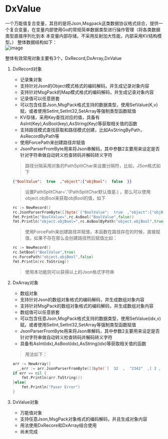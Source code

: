 # DxValue
一个万能值复合变量，其目的是将Json,Msgpack这类数据协议格式综合，提供一个复合变量，在变量内部使用Go的常规简单数据类型进行操作管理（将各类数据类型直接序列化到本
本变量内部存储，不采用反射加大性能，内部采用KV结构模型。）
整体数据结构如下：      
![image](https://github.com/suiyunonghen/DxValue/blob/master/DxValueStruct.png)

整体有效常用对象主要有3个，DxRecord,DxArray,DxValue
1. DxRecord对象
    - 记录集对象  
    - 支持针对Json的Object模式格式的编码解码，并生成记录对象内容
    - 支持针对MsgPack的Map模式格式的编码解码，并生成记录对象内容
    - 记录值可以任意嵌套
    - 可以包含任意Json,MsgPack格式支持的数据类型，使用SetValue(K,v)赋，或者使用SetInt,SetInt32,SetArray等强制类型函数赋值    
    - KV存储，采用Key查找对应的值，具备有AsInt(Key),AsBool(key),AsString(Key)等获取相关值的函数
    - 支持路径模式查找获取和路径模式创建，比如AsStringByPath，AsRecordByPath等
    - 使用ForcePath来创建路径并赋值
    - JsonParserFromByte用来将Json串解码，其中参数2主要用来设定是否针对字符串做自动转义检查转码并解码转义字符
    > 路径分隔采用对象的PathSplitChar来设置分隔符，比如，JSon格式如下
    ```json
    {"BoolValue":  true  ,"object":{"objBool":  false  }}
    ```
    >设置PathSplitChar='.'(PathSplitChar默认值是.) ，那么可以使用object.objBool来获取objBool的值，如下
    ```go
    rc := NewRecord()
	rc.JsonParserFromByte([]byte(`{"BoolValue":  true  ,"object":{"objBool":  false  }}`),false)
	fmt.Println("BoolValue=",rc.AsBool("BoolValue",false))
	fmt.Println("object.objBool=",rc.AsBoolByPath("object.objBool",true))
    ```
    > 使用ForcePath来创建路径并赋值，本函数在路径存在的时候，直接赋值，如果不存在那么会创建路径然后赋值比如：
    ```go
    rc := NewRecord()
    rc.SetBool("BoolValue",true)
    rc.ForcePath("object.objBool",false)
    fmt.Println(rc.ToString()
    ```
    > 使用本功能则可以获得以上的Json格式字符串
    
2. DxArray对象
    - 数组对象  
    - 支持针对Json的数组对象格式的编码解码，并生成数组对象内容
    - 支持针对MsgPack的数组对象格式的编码解码，并生成数组对象内容
    - 数组值可以任意嵌套
    - 可以包含任意Json,MsgPack格式支持的数据类型，使用SetValue(idx,v)赋，或者使用SetInt,SetInt32,SetArray等强制类型函数赋值  
    - JsonParserFromByte用来将Json串解码，其中参数2主要用来设定是否针对字符串做自动转义检查转码并解码转义字符
    - 具备有AsInt(idx),AsBool(idx),AsString(idx)等获取相关值的函数
    >用法如下：
    ```go
    arr := NewArray()
	  _,err := arr.JsonParserFromByte([]byte(`[  32  ,  "2342"  ,[ 2 , true , false  ,{ "Name" : "DxSoft" , "Age"  :  32 } ] ]`),false)
    if err == nil {
		fmt.Println(arr.ToString())
	}else{
		fmt.Println("Paser Error")
	}
    ```
2. DxValue对象
    - 万能值对象  
    - 支持任意Json,MsgPack对象格式的编码解码，并且生成对象内容
    - 用法使用DxRecore和DxArray结合使用
    - 尚未完成
